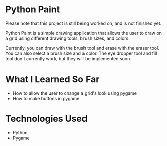 # Python Paint
Please note that this project is still being worked on, and is not finished yet.

Python Paint is a simple drawing application that allows the user to draw on a grid using different drawing tools, brush sizes, and colors.

Currently, you can draw with the brush tool and erase with the eraser tool. You can also select a brush size and a color. The eye dropper tool and fill tool don't currently work, but they will be implemented soon.

# What I Learned So Far
* How to allow the user to change a grid's look using pygame
* How to make buttons in pygame

# Technologies Used
* Python
* Pygame